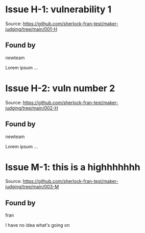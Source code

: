 # Issue H-1: vulnerability 1 

Source: https://github.com/sherlock-fran-test/maker-judging/tree/main/001-H 

## Found by 
newteam

Lorem ipsum ...

# Issue H-2: vuln number 2 

Source: https://github.com/sherlock-fran-test/maker-judging/tree/main/002-H 

## Found by 
newteam

Lorem ipsum ...

# Issue M-1: this is a highhhhhhh 

Source: https://github.com/sherlock-fran-test/maker-judging/tree/main/003-M 

## Found by 
fran

I have no idea what's going on

